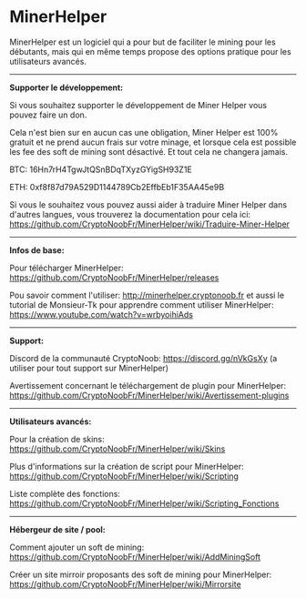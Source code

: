 # MinerHelper
MinerHelper est un logiciel qui a pour but de faciliter le mining pour les débutants, mais qui en même temps propose des options pratique pour les utilisateurs avancés.

<hr>

**Supporter le développement:**

Si vous souhaitez supporter le développement de Miner Helper vous pouvez faire un don.

Cela n'est bien sur en aucun cas une obligation, Miner Helper est 100% gratuit et ne prend aucun frais sur votre minage, et lorsque cela est possible les fee des soft de mining sont désactivé. Et tout cela ne changera jamais.


BTC: 16Hn7rH4TgwJtQSnBDqTXyzGYigSH93Z1E

ETH: 0xf8f87d79A529D1144789Cb2EffbEb1F35AA45e9B


Si vous le souhaitez vous pouvez aussi aider à traduire Miner Helper dans d'autres langues, vous trouverez la documentation pour cela ici: https://github.com/CryptoNoobFr/MinerHelper/wiki/Traduire-Miner-Helper

<hr>

**Infos de base:**

Pour télécharger MinerHelper: https://github.com/CryptoNoobFr/MinerHelper/releases

Pou savoir comment l'utiliser: http://minerhelper.cryptonoob.fr et aussi le tutorial de Monsieur-Tk pour apprendre comment utiliser MinerHelper: https://www.youtube.com/watch?v=wrbyoihiAds

<hr>

**Support:**

Discord de la communauté CryptoNoob: https://discord.gg/nVkGsXy (a utiliser pour tout support sur MinerHelper)

Avertissement concernant le téléchargement de plugin pour MinerHelper: https://github.com/CryptoNoobFr/MinerHelper/wiki/Avertissement-plugins

<hr>

**Utilisateurs avancés:**

Pour la création de skins: https://github.com/CryptoNoobFr/MinerHelper/wiki/Skins

Plus d'informations sur la création de script pour MinerHelper: https://github.com/CryptoNoobFr/MinerHelper/wiki/Scripting

Liste complète des fonctions: https://github.com/CryptoNoobFr/MinerHelper/wiki/Scripting_Fonctions

<hr>

**Hébergeur de site / pool:**

Comment ajouter un soft de mining: https://github.com/CryptoNoobFr/MinerHelper/wiki/AddMiningSoft

Créer un site mirroir proposants des soft de mining pour MinerHelper: https://github.com/CryptoNoobFr/MinerHelper/wiki/Mirrorsite
